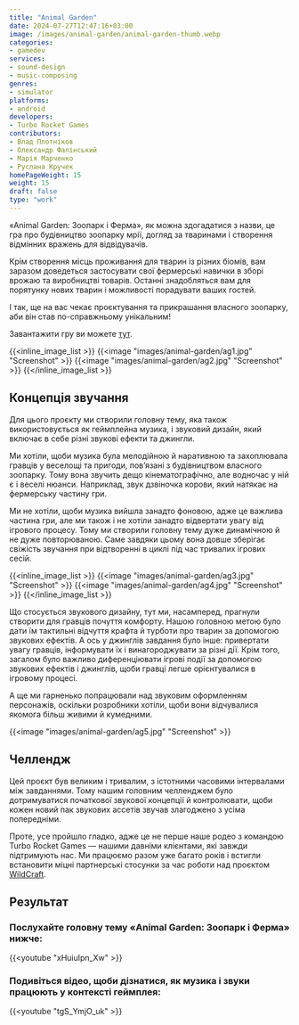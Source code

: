 ```yaml
---
title: "Animal Garden"
date: 2024-07-27T12:47:16+03:00
image: /images/animal-garden/animal-garden-thumb.webp
categories:
- gamedev
services:
- sound-design
- music-composing
genres:
- simulator
platforms:
- android
developers:
- Turbo Rocket Games
contributors:
- Влад Плотніков
- Олександр Фалінський
- Марія Марченко
- Руслана Кручек
homePageWeight: 15
weight: 15
draft: false
type: "work"
---
```


«Animal Garden: Зоопарк і Ферма», як можна здогадатися з назви, це гра про будівництво зоопарку мрії, догляд за тваринами і створення відмінних вражень для відвідувачів.

Крім створення місць проживання для тварин із різних біомів, вам заразом доведеться застосувати свої фермерські навички в зборі врожаю та виробництві товарів. Останні знадобляться вам для порятунку нових тварин і можливості порадувати ваших гостей.

І так, ще на вас чекає проєктування та прикрашання власного зоопарку, аби він став по-справжньому унікальним!

Завантажити гру ви можете [тут](/).

{{<inline_image_list >}}
{{<image "images/animal-garden/ag1.jpg" "Screenshot"  >}}
{{<image "images/animal-garden/ag2.jpg" "Screenshot"  >}}
{{</inline_image_list >}}

## Концепція звучання

Для цього проєкту ми створили головну тему, яка також використовується як геймплейна музика, і звуковий дизайн, який включає в себе різні звукові ефекти та джингли.

Ми хотіли, щоби музика була мелодійною й наративною та захоплювала гравців у веселощі та пригоди, пов’язані з будівництвом власного зоопарку. Тому вона звучить дещо кінематографічно, але водночас у ній є і веселі нюанси. Наприклад, звук дзвіночка корови, який натякає на фермерську частину гри.

Ми не хотіли, щоби музика вийшла занадто фоновою, адже це важлива частина гри, але ми також і не хотіли занадто відвертати увагу від ігрового процесу. Тому ми створили головну тему дуже динамічною й не дуже повторюваною. Саме завдяки цьому вона довше зберігає свіжість звучання при відтворенні в циклі під час тривалих ігрових сесій.

{{<inline_image_list >}}
{{<image "images/animal-garden/ag3.jpg" "Screenshot"  >}}
{{<image "images/animal-garden/ag4.jpg" "Screenshot"  >}}
{{</inline_image_list >}}

Що стосується звукового дизайну, тут ми, насамперед, прагнули створити для гравців почуття комфорту. Нашою головною метою було дати їм тактильні відчуття крафта й турботи про тварин за допомогою звукових ефектів. А ось у джинглів завдання було інше: привертати увагу гравців, інформувати їх і винагороджувати за різні дії. Крім того, загалом було важливо диференціювати ігрові події за допомогою звукових ефектів і джинглів, щоби гравці легше орієнтувалися в ігровому процесі.

А ще ми гарненько попрацювали над звуковим оформленням персонажів, оскільки розробники хотіли, щоби вони відчувалися якомога більш живими й кумедними.

{{<image "images/animal-garden/ag5.jpg" "Screenshot"  >}}

## Челлендж

Цей проєкт був великим і тривалим, з істотними часовими інтервалами між завданнями. Тому нашим головним челленджем було дотримуватися початкової звукової концепції й контролювати, щоби кожен новий пак звукових ассетів звучав злагоджено з усіма попередніми.

Проте, усе пройшло гладко, адже це не перше наше родео з командою Turbo Rocket Games — нашими давніми клієнтами, які завжди підтримують нас. Ми працюємо разом уже багато років і встигли встановити міцні партнерські стосунки за час роботи над проєктом [WildCraft](works/wildcraft).

## Результат

### Послухайте головну тему «Animal Garden: Зоопарк і Ферма» нижче:

{{<youtube "xHuiuIpn_Xw" >}}

### Подивіться відео, щоби дізнатися, як музика і звуки працюють у контексті геймплея:

{{<youtube "tgS_YmjO_uk" >}}